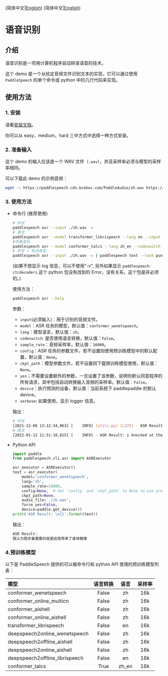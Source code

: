 (简体中文|[English](./README.md))
 (简体中文|[English](./README.md))

# 语音识别
## 介绍
语音识别是一项用计算机程序自动转录语音的技术。

这个 demo 是一个从给定音频文件识别文本的实现，它可以通过使用 `PaddleSpeech` 的单个命令或 python 中的几行代码来实现。
## 使用方法
### 1. 安装
请看[安装文档](https://github.com/PaddlePaddle/PaddleSpeech/blob/develop/docs/source/install_cn.md)。

你可以从 easy，medium，hard 三中方式中选择一种方式安装。

### 2. 准备输入
这个 demo 的输入应该是一个 WAV 文件（`.wav`），并且采样率必须与模型的采样率相同。

可以下载此 demo 的示例音频：
```bash
wget -c https://paddlespeech.cdn.bcebos.com/PaddleAudio/zh.wav https://paddlespeech.cdn.bcebos.com/PaddleAudio/en.wav https://paddlespeech.cdn.bcebos.com/PaddleAudio/ch_zh_mix.wav
```
### 3. 使用方法
- 命令行 (推荐使用)
  ```bash
  # 中文
  paddlespeech asr --input ./zh.wav -v
  # 英文
  paddlespeech asr --model transformer_librispeech --lang en --input ./en.wav -v
  #中英混合
  paddlespeech asr --model conformer_talcs --lang zh_en --codeswitch True --input ./ch_zh_mix.wav -v 
  # 中文 + 标点恢复
  paddlespeech asr --input ./zh.wav -v | paddlespeech text --task punc -v
  ```
  (如果不想显示 log 信息，可以不使用"-v", 另外如果显示 `paddlespeech-ctcdecoders` 这个 python 包没有找到的 Error，没有关系，这个包是非必须的。)
  
  使用方法：
  ```bash
  paddlespeech asr --help
  ```
  参数：
  - `input`(必须输入)：用于识别的音频文件。
  - `model`：ASR 任务的模型，默认值：`conformer_wenetspeech`。
  - `lang`：模型语言，默认值：`zh`。
  - `codeswitch`: 是否使用语言转换，默认值：`False`。
  - `sample_rate`：音频采样率，默认值：`16000`。
  - `config`：ASR 任务的参数文件，若不设置则使用预训练模型中的默认配置，默认值：`None`。
  - `ckpt_path`：模型参数文件，若不设置则下载预训练模型使用，默认值：`None`。
  - `yes`；不需要设置额外的参数，一旦设置了该参数，说明你默认同意程序的所有请求，其中包括自动转换输入音频的采样率。默认值：`False`。
  - `device`：执行预测的设备，默认值：当前系统下 paddlepaddle 的默认 device。
  - `verbose`: 如果使用，显示 logger 信息。

  输出：
  ```bash
  # 中文
  [2021-12-08 13:12:34,063] [    INFO] [utils.py] [L225] - ASR Result: 我认为跑步最重要的就是给我带来了身体健康
  # 英文
  [2022-01-12 11:51:10,815] [    INFO] - ASR Result: i knocked at the door on the ancient side of the building
  ```

- Python API
  ```python
  import paddle
  from paddlespeech.cli.asr import ASRExecutor

  asr_executor = ASRExecutor()
  text = asr_executor(
      model='conformer_wenetspeech',
      lang='zh',
      sample_rate=16000,
      config=None,  # Set `config` and `ckpt_path` to None to use pretrained model.
      ckpt_path=None,
      audio_file='./zh.wav',
      force_yes=False,
      device=paddle.get_device())
  print('ASR Result: \n{}'.format(text))
  ```

  输出：
  ```bash
  ASR Result:
  我认为跑步最重要的就是给我带来了身体健康
  ```

### 4.预训练模型
以下是 PaddleSpeech 提供的可以被命令行和 python API 使用的预训练模型列表：

| 模型 | 语言转换 | 语言 | 采样率
| :--- | :---: | :---: | :---: |
| conformer_wenetspeech | False | zh | 16k
| conformer_online_multicn | False | zh | 16k
| conformer_aishell | False | zh | 16k
| conformer_online_aishell | False | zh | 16k
| transformer_librispeech | False | en | 16k
| deepspeech2online_wenetspeech | False | zh | 16k
| deepspeech2offline_aishell | False | zh| 16k
| deepspeech2online_aishell | False | zh | 16k
| deepspeech2offline_librispeech | False | en | 16k
| conformer_talcs | True | zh_en | 16k
